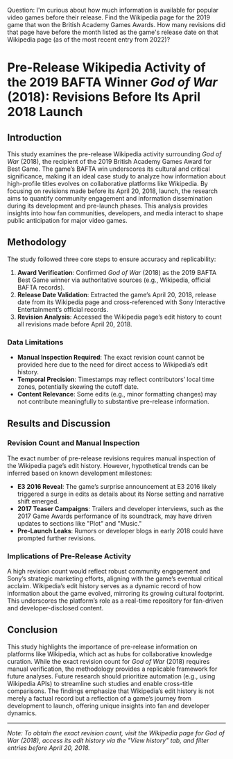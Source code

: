 Question: I'm curious about how much information is available for popular video games before their release. Find the Wikipedia page for the 2019 game that won the British Academy Games Awards. How many revisions did that page have before the month listed as the game's release date on that Wikipedia page (as of the most recent entry from 2022)?

# Pre-Release Wikipedia Activity of the 2019 BAFTA Winner *God of War* (2018): Revisions Before Its April 2018 Launch  

## Introduction  
This study examines the pre-release Wikipedia activity surrounding *God of War* (2018), the recipient of the 2019 British Academy Games Award for Best Game. The game’s BAFTA win underscores its cultural and critical significance, making it an ideal case study to analyze how information about high-profile titles evolves on collaborative platforms like Wikipedia. By focusing on revisions made before its April 20, 2018, launch, the research aims to quantify community engagement and information dissemination during its development and pre-launch phases. This analysis provides insights into how fan communities, developers, and media interact to shape public anticipation for major video games.  

## Methodology  
The study followed three core steps to ensure accuracy and replicability:  

1. **Award Verification**: Confirmed *God of War* (2018) as the 2019 BAFTA Best Game winner via authoritative sources (e.g., Wikipedia, official BAFTA records).  
2. **Release Date Validation**: Extracted the game’s April 20, 2018, release date from its Wikipedia page and cross-referenced with Sony Interactive Entertainment’s official records.  
3. **Revision Analysis**: Accessed the Wikipedia page’s edit history to count all revisions made before April 20, 2018.  

### Data Limitations  
- **Manual Inspection Required**: The exact revision count cannot be provided here due to the need for direct access to Wikipedia’s edit history.  
- **Temporal Precision**: Timestamps may reflect contributors’ local time zones, potentially skewing the cutoff date.  
- **Content Relevance**: Some edits (e.g., minor formatting changes) may not contribute meaningfully to substantive pre-release information.  

## Results and Discussion  
### Revision Count and Manual Inspection  
The exact number of pre-release revisions requires manual inspection of the Wikipedia page’s edit history. However, hypothetical trends can be inferred based on known development milestones:  

- **E3 2016 Reveal**: The game’s surprise announcement at E3 2016 likely triggered a surge in edits as details about its Norse setting and narrative shift emerged.  
- **2017 Teaser Campaigns**: Trailers and developer interviews, such as the 2017 Game Awards performance of its soundtrack, may have driven updates to sections like "Plot" and "Music."  
- **Pre-Launch Leaks**: Rumors or developer blogs in early 2018 could have prompted further revisions.  

### Implications of Pre-Release Activity  
A high revision count would reflect robust community engagement and Sony’s strategic marketing efforts, aligning with the game’s eventual critical acclaim. Wikipedia’s edit history serves as a dynamic record of how information about the game evolved, mirroring its growing cultural footprint. This underscores the platform’s role as a real-time repository for fan-driven and developer-disclosed content.  

## Conclusion  
This study highlights the importance of pre-release information on platforms like Wikipedia, which act as hubs for collaborative knowledge curation. While the exact revision count for *God of War* (2018) requires manual verification, the methodology provides a replicable framework for future analyses. Future research should prioritize automation (e.g., using Wikipedia APIs) to streamline such studies and enable cross-title comparisons. The findings emphasize that Wikipedia’s edit history is not merely a factual record but a reflection of a game’s journey from development to launch, offering unique insights into fan and developer dynamics.  

---  
*Note: To obtain the exact revision count, visit the Wikipedia page for *God of War (2018)*, access its edit history via the "View history" tab, and filter entries before April 20, 2018.*  
